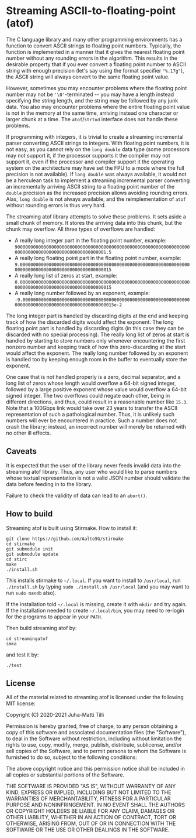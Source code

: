 # Streaming ASCII-to-floating-point (atof)

The C language library and many other programming environments has a function
to convert ASCII strings to floating point numbers. Typically, the function is
implemented in a manner that it gives the nearest floating point number without
any rounding errors in the algorithm. This results in the desirable property
that if you ever convert a floating point number to ASCII string with enough
precision (let's say using the format specifier `"%.17g"`), the ASCII string
will always convert to the same floating point value.

However, sometimes you may encounter problems where the floating point number
may not be `'\0'`-terminated -- you may have a length instead specifying the
string length, and the string may be followed by any junk data. You also may
encounter problems where the entire floating point value is not in the memory
at the same time, arriving instead one character or larger chunk at a time. The
`atof`/`strtod` interface does not handle these problems.

If programming with integers, it is trivial to create a streaming incremental
parser converting ASCII strings to integers. With floating point numbers, it is
not easy, as you cannot rely on the `long double` data type (some processors
may not support it, if the processor supports it the compiler may not support
it, even if the processor and compiler support it the operating system on the
architecture may have set the FPU to a mode where the full precision is not
available). If `long double` was always available, it would not be a herculean
task to implement a streaming incremental parser converting an incrementally
arriving ASCII string to a floating point number of the `double` precision as
the increased precision allows avoiding rounding errors. Alas, `long double` is
not always available, and the reimplementation of `atof` without rounding
errors is thus very hard.

The streaming atof library attempts to solve these problems. It sets aside a
small chunk of memory. It stores the arriving data into this chunk, but the
chunk may overflow. All three types of overflows are handled:

* A really long integer part in the floating point number, example: `900000000000000000000000000000000000000000000000000000000000000000000000000000000000000000000000000001.5`
* A really long floating point part in the floating point number, example: `9.000000000000000000000000000000000000000000000000000000000000000000000000000000000000000000000000000015`
* A really long list of zeros at start, example: `0.000000000000000000000000000000000000000000000000000000000000000000000000000000000000000000000000000015`
* A really long number followed by an exponent, example: `-9.000000000000000000000000000000000000000000000000000000000000000000000000000000000000000000000000000015e-2`

The long integer part is handled by discarding digits at the end and keeping
track of how the discarded digits would affect the exponent. The long floating
point part is handled by discarding digits (in this case they can be discarded
with no special processing). The really long list of zeros at start is handled
by starting to store numbers only whenever encountering the first nonzero
number and keeping track of how this zero-discarding at the start would affect
the exponent. The really long number followed by an exponent is handled too by
keeping enough room in the buffer to eventually store the exponent.

One case that is not handled properly is a zero, decimal separator, and a long
list of zeros whose length would overflow a 64-bit signed integer, followed by
a large positive exponent whose value would overflow a 64-bit signed integer.
The two overflows could negate each other, being in different directions, and
thus, could result in a reasonable number like `15.3`. Note that a 100Gbps link
would take over 23 years to transfer the ASCII representation of such a
pathological number. Thus, it is unlikely such numbers will ever be encountered
in practice. Such a number does not crash the library; instead, an incorrect
number will merely be returned with no other ill effects.

## Caveats

It is expected that the user of the library never feeds invalid data into the
streaming atof library. Thus, any user who would like to parse numbers whose
textual representation is not a valid JSON number should validate the data
before feeding in to the library.

Failure to check the validity of data can lead to an `abort()`.

## How to build

Streaming atof is built using Stirmake. How to install it:

```
git clone https://github.com/Aalto5G/stirmake
cd stirmake
git submodule init
git submodule update
cd stirc
make
./install.sh
```

This installs stirmake to `~/.local`. If you want to install to `/usr/local`,
run `./install.sh` by typing `sudo ./install.sh /usr/local` (and you may want
to run `sudo mandb` also).

If the installation told `~/.local` is missing, create it with `mkdir` and try
again. If the installation needed to create `~/.local/bin`, you may need to
re-login for the programs to appear in your `PATH`.

Then build streaming atof by:

```
cd streamingatof
smka
```

and test it by:

```
./test
```

## License

All of the material related to streaming atof is licensed under the following
MIT license:

Copyright (C) 2020-2021 Juha-Matti Tilli

Permission is hereby granted, free of charge, to any person obtaining a copy of
this software and associated documentation files (the "Software"), to deal in
the Software without restriction, including without limitation the rights to
use, copy, modify, merge, publish, distribute, sublicense, and/or sell copies
of the Software, and to permit persons to whom the Software is furnished to do
so, subject to the following conditions:

The above copyright notice and this permission notice shall be included in all
copies or substantial portions of the Software.

THE SOFTWARE IS PROVIDED "AS IS", WITHOUT WARRANTY OF ANY KIND, EXPRESS OR
IMPLIED, INCLUDING BUT NOT LIMITED TO THE WARRANTIES OF MERCHANTABILITY,
FITNESS FOR A PARTICULAR PURPOSE AND NONINFRINGEMENT. IN NO EVENT SHALL THE
AUTHORS OR COPYRIGHT HOLDERS BE LIABLE FOR ANY CLAIM, DAMAGES OR OTHER
LIABILITY, WHETHER IN AN ACTION OF CONTRACT, TORT OR OTHERWISE, ARISING FROM,
OUT OF OR IN CONNECTION WITH THE SOFTWARE OR THE USE OR OTHER DEALINGS IN THE
SOFTWARE.
